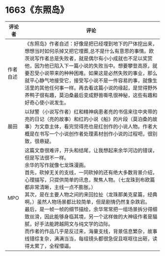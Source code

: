 # 1663《东照岛》

评论者 | 评论 |
|---|---|
作者自述|《东照岛》作者自述：好像是把已经埋到地下的尸体挖出来，想想当时如何杀掉又把它埋葬,总不是什么有意思的事情。欧茨说写作者总是失败者，就是偶尔有小小成就也不足以奖赏他，因为他已陷入下一篇小说的失败当中。想要攀登高原，就要忍受小说带来的种种困难。如果这是必然失败的事业，那么就平心静气地接受它，接受写小说不是一件容易的事，就像生活里的其他任何事一样。再去看这篇小说的缘起，是觉得野外养鸭子很有趣，莫泊桑最后变成野兽嘶吼很神秘，这些有趣和好奇心使小说发生。
晨田|以狱警（小说写作者）红和精神病患者亮的书信来往中夹带的亮的日记（亮的故事）和红的小说《船》的片段（莫泊桑的故事）为文章主体，看完觉得亮也是红创作的小说人物。作者大概是在书写一个小说创作者处理素材创作小说的过程吧，很别致，很悬疑。
MPO|这篇文章很难评，开头和结尾，让我想起来余华河边的错误，但是写法很不一样。<br/>余华的写作就像七龙珠漫画。<br/>首先，砍掉无关的支线，一同砍掉的还有绝大多数背景介绍，心理描写，只提供简单的讯息，聚焦人物。（七龙珠到布欧篇都非常清晰，主线一点不膨胀。）<br/>其次，是在主要人物之间的来回拉扯（龙珠那美克星篇，经典啊。）虽然人物场景都比较简单，但是剧情仍然复杂跌宕。<br/>最后，是一帧一帧的细节描绘，余华常常把一组场景拆分得细致丝滑，因此能够身临其境，另一个这样做的大神级作者是猫腻，好手法能跨越网文与纯文学的边际。<br/>而作者的作品几乎是反过来，海量支线，背景信息繁杂，故事线错综复杂，满满当当，每组镜头都很急促且哐哐往出砸，读得太累了，全程懵逼。

